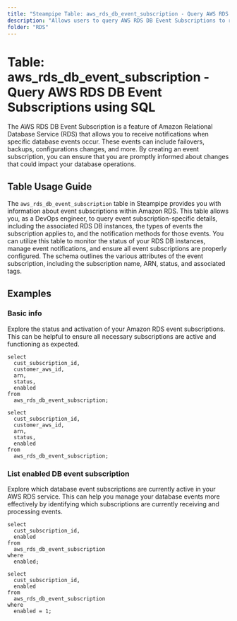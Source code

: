 ```yaml
---
title: "Steampipe Table: aws_rds_db_event_subscription - Query AWS RDS DB Event Subscriptions using SQL"
description: "Allows users to query AWS RDS DB Event Subscriptions to retrieve information about all event subscriptions for RDS DB instances."
folder: "RDS"
---
```


# Table: aws_rds_db_event_subscription - Query AWS RDS DB Event Subscriptions using SQL

The AWS RDS DB Event Subscription is a feature of Amazon Relational Database Service (RDS) that allows you to receive notifications when specific database events occur. These events can include failovers, backups, configurations changes, and more. By creating an event subscription, you can ensure that you are promptly informed about changes that could impact your database operations.

## Table Usage Guide

The `aws_rds_db_event_subscription` table in Steampipe provides you with information about event subscriptions within Amazon RDS. This table allows you, as a DevOps engineer, to query event subscription-specific details, including the associated RDS DB instances, the types of events the subscription applies to, and the notification methods for those events. You can utilize this table to monitor the status of your RDS DB instances, manage event notifications, and ensure all event subscriptions are properly configured. The schema outlines the various attributes of the event subscription, including the subscription name, ARN, status, and associated tags.

## Examples

### Basic info
Explore the status and activation of your Amazon RDS event subscriptions. This can be helpful to ensure all necessary subscriptions are active and functioning as expected.

```sql+postgres
select
  cust_subscription_id,
  customer_aws_id,
  arn,
  status,
  enabled
from
  aws_rds_db_event_subscription;
```

```sql+sqlite
select
  cust_subscription_id,
  customer_aws_id,
  arn,
  status,
  enabled
from
  aws_rds_db_event_subscription;
```

### List enabled DB event subscription
Explore which database event subscriptions are currently active in your AWS RDS service. This can help you manage your database events more effectively by identifying which subscriptions are currently receiving and processing events.

```sql+postgres
select
  cust_subscription_id,
  enabled
from
  aws_rds_db_event_subscription
where
  enabled;
```

```sql+sqlite
select
  cust_subscription_id,
  enabled
from
  aws_rds_db_event_subscription
where
  enabled = 1;
```